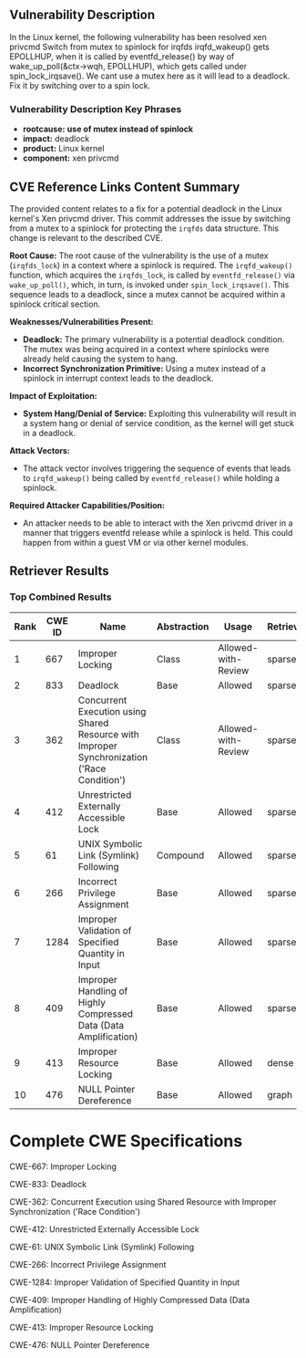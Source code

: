 ## Vulnerability Description
In the Linux kernel, the following vulnerability has been resolved xen privcmd Switch from mutex to spinlock for irqfds irqfd_wakeup() gets EPOLLHUP, when it is called by eventfd_release() by way of wake_up_poll(&ctx->wqh, EPOLLHUP), which gets called under spin_lock_irqsave(). We cant use a mutex here as it will lead to a deadlock. Fix it by switching over to a spin lock.

### Vulnerability Description Key Phrases
- **rootcause:** **use of mutex instead of spinlock**
- **impact:** deadlock
- **product:** Linux kernel
- **component:** xen privcmd

## CVE Reference Links Content Summary
The provided content relates to a fix for a potential deadlock in the Linux kernel's Xen privcmd driver. This commit addresses the issue by switching from a mutex to a spinlock for protecting the `irqfds` data structure. This change is relevant to the described CVE.

**Root Cause:**
The root cause of the vulnerability is the use of a mutex (`irqfds_lock`) in a context where a spinlock is required. The `irqfd_wakeup()` function, which acquires the `irqfds_lock`, is called by `eventfd_release()` via `wake_up_poll()`, which, in turn, is invoked under `spin_lock_irqsave()`. This sequence leads to a deadlock, since a mutex cannot be acquired within a spinlock critical section.

**Weaknesses/Vulnerabilities Present:**
- **Deadlock:** The primary vulnerability is a potential deadlock condition. The mutex was being acquired in a context where spinlocks were already held causing the system to hang.
- **Incorrect Synchronization Primitive:** Using a mutex instead of a spinlock in interrupt context leads to the deadlock.

**Impact of Exploitation:**
- **System Hang/Denial of Service:** Exploiting this vulnerability will result in a system hang or denial of service condition, as the kernel will get stuck in a deadlock.

**Attack Vectors:**
- The attack vector involves triggering the sequence of events that leads to `irqfd_wakeup()` being called by `eventfd_release()` while holding a spinlock.

**Required Attacker Capabilities/Position:**
- An attacker needs to be able to interact with the Xen privcmd driver in a manner that triggers eventfd release while a spinlock is held. This could happen from within a guest VM or via other kernel modules.

## Retriever Results

### Top Combined Results

| Rank | CWE ID | Name | Abstraction | Usage  | Retrievers | Individual Scores |
|------|--------|------|-------------|-------|------------|-------------------|
| 1 | 667 | Improper Locking | Class | Allowed-with-Review | sparse | 0.380 |
| 2 | 833 | Deadlock | Base | Allowed | sparse | 0.325 |
| 3 | 362 | Concurrent Execution using Shared Resource with Improper Synchronization ('Race Condition') | Class | Allowed-with-Review | sparse | 0.312 |
| 4 | 412 | Unrestricted Externally Accessible Lock | Base | Allowed | sparse | 0.301 |
| 5 | 61 | UNIX Symbolic Link (Symlink) Following | Compound | Allowed | sparse | 0.297 |
| 6 | 266 | Incorrect Privilege Assignment | Base | Allowed | sparse | 0.295 |
| 7 | 1284 | Improper Validation of Specified Quantity in Input | Base | Allowed | sparse | 0.295 |
| 8 | 409 | Improper Handling of Highly Compressed Data (Data Amplification) | Base | Allowed | sparse | 0.293 |
| 9 | 413 | Improper Resource Locking | Base | Allowed | dense | 0.461 |
| 10 | 476 | NULL Pointer Dereference | Base | Allowed | graph | 0.002 |



# Complete CWE Specifications

CWE-667: Improper Locking

CWE-833: Deadlock

CWE-362: Concurrent Execution using Shared Resource with Improper Synchronization ('Race Condition')

CWE-412: Unrestricted Externally Accessible Lock

CWE-61: UNIX Symbolic Link (Symlink) Following

CWE-266: Incorrect Privilege Assignment

CWE-1284: Improper Validation of Specified Quantity in Input

CWE-409: Improper Handling of Highly Compressed Data (Data Amplification)

CWE-413: Improper Resource Locking

CWE-476: NULL Pointer Dereference